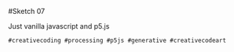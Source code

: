 #Sketch 07

Just vanilla javascript and p5.js

`#creativecoding #processing #p5js #generative #creativecodeart`